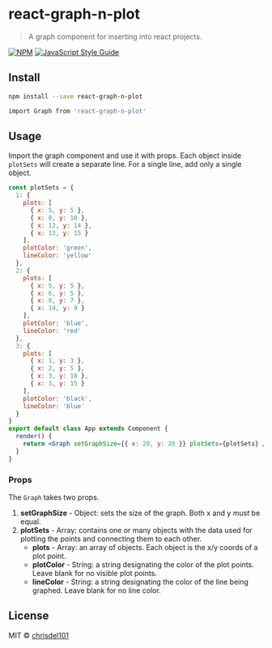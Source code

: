# react-graph-n-plot

> A graph component for inserting into react projects.

[![NPM](https://img.shields.io/npm/v/react-graph-n-plot.svg)](https://www.npmjs.com/package/react-graph-n-plot) [![JavaScript Style Guide](https://img.shields.io/badge/code_style-standard-brightgreen.svg)](https://standardjs.com)

## Install

```bash
npm install --save react-graph-n-plot

import Graph from 'react-graph-n-plot'
```

## Usage

Import the graph component and use it with props.
Each object inside `plotSets` will create a separate line. For a single line, add only a single object.

```jsx
const plotSets = {
  1: {
    plots: [
      { x: 5, y: 5 },
      { x: 8, y: 10 },
      { x: 12, y: 14 },
      { x: 13, y: 15 }
    ],
    plotColor: 'green',
    lineColor: 'yellow'
  },
  2: {
    plots: [
      { x: 5, y: 5 }, 
      { x: 6, y: 5 }, 
      { x: 8, y: 7 }, 
      { x: 14, y: 9 }
    ],
    plotColor: 'blue',
    lineColor: 'red'
  },
  3: {
    plots: [
      { x: 1, y: 3 }, 
      { x: 2, y: 5 }, 
      { x: 3, y: 10 }, 
      { x: 3, y: 15 }
    ],
    plotColor: 'black',
    lineColor: 'blue'
  }
}
export default class App extends Component {
  render() {
    return <Graph setGraphSize={{ x: 20, y: 20 }} plotSets={plotSets} />
  }
}
```

### Props

The `Graph` takes two props.

1. **setGraphSize** - Object: sets the size of the graph. Both x and y _must_ be equal.
2. **plotSets** - Array: contains one or many objects with the data used for plotting the points and connecting them to each other.
   - **plots** - Array: an array of objects. Each object is the x/y coords of a plot point.
   - **plotColor** - String: a string designating the color of the plot points. Leave blank for no visible plot points.
   - **lineColor** - String: a string designating the color of the line being graphed. Leave blank for no line color.

## License

MIT © [chrisdel101](https://github.com/chrisdel101)
